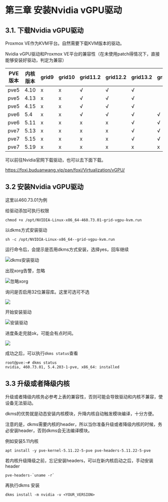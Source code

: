 # 第三章 安装Nvidia vGPU驱动

## 3.1. 下载Nvidia vGPU驱动

Proxmox VE作为KVM平台。自然需要下载KVM版本的驱动。

Nvidia vGPU驱动和Proxmox VE平台的兼容性（在未使用patch得情况下，直接能够安装好驱动，判定为兼容）

| PVE版本 | 内核版本 | grid9 | grid10 | grid11.2 | grid12.2 | grid13.2 | grid14.2 |
|-------|------|-------|--------|----------|----------|----------|----------|
|  pve5 | 4.10 | x     | x      | √        | √        | √        |          |
| pve5  | 4.13 | x     | x      | √        | √        | √        |          |
| pve5  | 4.15 | x     | x      | √        | √        | √        |          |
| pve6  | 5.4  | x     | x      | √        | √        | √        | √        |
| pve6  | 5.11 | x     | x      | x        | x        | √        | √        |
| pve7  | 5.13 | x     | x      | x        | x        | √        | √        |
| pve7  | 5.15 | x     | x      | x        | x        | √        | √        |
| pve7  | 5.19 | x     | x      | x        | x        | x        | x        |

可以前往Nvidia官网下载驱动，也可以去下面下载。

https://foxi.buduanwang.vip/pan/foxi/Virtualization/vGPU/

## 3.2 安装Nvidia vGPU驱动

这里以460.73.01为例

给驱动添加可执行权限

`chmod +x /opt/NVIDIA-Linux-x86_64-460.73.01-grid-vgpu-kvm.run`

以dkms方式安装驱动

`sh -c /opt/NVIDIA-Linux-x86_64--grid-vgpu-kvm.run `

运行命令后，会提示是否用dkms方式安装，选择yes，回车继续

![dkms安装驱动](https://foxi.buduanwang.vip/wp-content/uploads/2022/04/QQ20220426-164428.png)

出现xorg告警，忽略

![忽略xorg](https://foxi.buduanwang.vip/wp-content/uploads/2022/04/QQ20220426-164609.png)

询问是否启用32位兼容库。这里可选可不选

![](https://foxi.buduanwang.vip/wp-content/uploads/2022/04/QQ20220426-164649.png)

开始安装驱动

![安装驱动](https://foxi.buduanwang.vip/wp-content/uploads/2022/04/QQ20220426-164746.png)

进度条走完就ok，可能会有点时间。

![](https://foxi.buduanwang.vip/wp-content/uploads/2022/04/QQ20220426-164816.png)

成功之后，可以执行`dkms status`查看

```
root@pve:~# dkms status
nvidia, 460.73.01, 5.4.203-1-pve, x86_64: installed
```

## 3.3 升级或者降级内核

升级或者降级内核务必参考上表的兼容性，否则可能会导致驱动和内核不兼容，使设备无法驱动。

dkms的优势就是动态安装内核模块，升降内核自动触发模块编译，十分方便。

注意的是，dkms需要内核的header，所以当你准备升级或者降级内核的时候，务必安装header，否则dkms会无法编译模块。

例如安装5.11内核

```
apt install -y pve-kernel-5.11.22-5-pve pve-headers-5.11.22-5-pve
```

若内核升级降级之前，忘记安装headers，可以在新内核启动之后，手动安装header

```
pve-headers-`uname -r`
```

再执行dkms 安装

```
dkms install -m nvidia -v <YOUR_VERSION>
```

